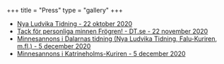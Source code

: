 +++
title = "Press"
type = "gallery"
+++

- [Nya Ludvika Tidning - 22 oktober 2020](/press/rolandfrogren.pdf)
- [Tack för personliga minnen Frögren! - DT.se - 22 november 2020](https://web.archive.org/web/20201206115518/https://www.dt.se/artikel/tack-for-personliga-minnen-frogren)
- [Minnesannons i Dalarnas tidning (Nya Ludvika Tidning, Falu-Kuriren, m.fl.) - 5 december 2020](/press/minnesannons-dt.jpg)
- [Minnesannons i Katrineholms-Kuriren - 5 december 2020](/press/minnesannons-kkuriren.jpg)
